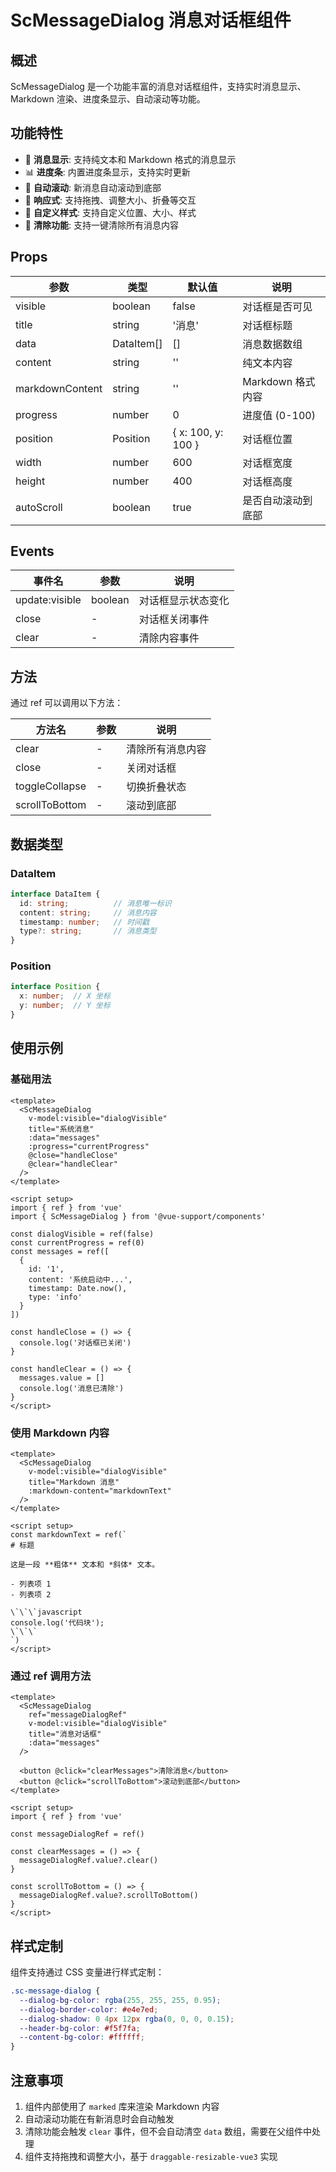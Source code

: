# ScMessageDialog 消息对话框组件

## 概述

ScMessageDialog 是一个功能丰富的消息对话框组件，支持实时消息显示、Markdown 渲染、进度条显示、自动滚动等功能。

## 功能特性

- 📝 **消息显示**: 支持纯文本和 Markdown 格式的消息显示
- 📊 **进度条**: 内置进度条显示，支持实时更新
- 🔄 **自动滚动**: 新消息自动滚动到底部
- 📱 **响应式**: 支持拖拽、调整大小、折叠等交互
- 🎨 **自定义样式**: 支持自定义位置、大小、样式
- 🧹 **清除功能**: 支持一键清除所有消息内容

## Props

| 参数 | 类型 | 默认值 | 说明 |
|------|------|--------|------|
| visible | boolean | false | 对话框是否可见 |
| title | string | '消息' | 对话框标题 |
| data | DataItem[] | [] | 消息数据数组 |
| content | string | '' | 纯文本内容 |
| markdownContent | string | '' | Markdown 格式内容 |
| progress | number | 0 | 进度值 (0-100) |
| position | Position | { x: 100, y: 100 } | 对话框位置 |
| width | number | 600 | 对话框宽度 |
| height | number | 400 | 对话框高度 |
| autoScroll | boolean | true | 是否自动滚动到底部 |

## Events

| 事件名 | 参数 | 说明 |
|--------|------|------|
| update:visible | boolean | 对话框显示状态变化 |
| close | - | 对话框关闭事件 |
| clear | - | 清除内容事件 |

## 方法

通过 ref 可以调用以下方法：

| 方法名 | 参数 | 说明 |
|--------|------|------|
| clear | - | 清除所有消息内容 |
| close | - | 关闭对话框 |
| toggleCollapse | - | 切换折叠状态 |
| scrollToBottom | - | 滚动到底部 |

## 数据类型

### DataItem

```typescript
interface DataItem {
  id: string;          // 消息唯一标识
  content: string;     // 消息内容
  timestamp: number;   // 时间戳
  type?: string;       // 消息类型
}
```

### Position

```typescript
interface Position {
  x: number;  // X 坐标
  y: number;  // Y 坐标
}
```

## 使用示例

### 基础用法

```vue
<template>
  <ScMessageDialog
    v-model:visible="dialogVisible"
    title="系统消息"
    :data="messages"
    :progress="currentProgress"
    @close="handleClose"
    @clear="handleClear"
  />
</template>

<script setup>
import { ref } from 'vue'
import { ScMessageDialog } from '@vue-support/components'

const dialogVisible = ref(false)
const currentProgress = ref(0)
const messages = ref([
  {
    id: '1',
    content: '系统启动中...',
    timestamp: Date.now(),
    type: 'info'
  }
])

const handleClose = () => {
  console.log('对话框已关闭')
}

const handleClear = () => {
  messages.value = []
  console.log('消息已清除')
}
</script>
```

### 使用 Markdown 内容

```vue
<template>
  <ScMessageDialog
    v-model:visible="dialogVisible"
    title="Markdown 消息"
    :markdown-content="markdownText"
  />
</template>

<script setup>
const markdownText = ref(`
# 标题

这是一段 **粗体** 文本和 *斜体* 文本。

- 列表项 1
- 列表项 2

\`\`\`javascript
console.log('代码块');
\`\`\`
`)
</script>
```

### 通过 ref 调用方法

```vue
<template>
  <ScMessageDialog
    ref="messageDialogRef"
    v-model:visible="dialogVisible"
    title="消息对话框"
    :data="messages"
  />
  
  <button @click="clearMessages">清除消息</button>
  <button @click="scrollToBottom">滚动到底部</button>
</template>

<script setup>
import { ref } from 'vue'

const messageDialogRef = ref()

const clearMessages = () => {
  messageDialogRef.value?.clear()
}

const scrollToBottom = () => {
  messageDialogRef.value?.scrollToBottom()
}
</script>
```

## 样式定制

组件支持通过 CSS 变量进行样式定制：

```css
.sc-message-dialog {
  --dialog-bg-color: rgba(255, 255, 255, 0.95);
  --dialog-border-color: #e4e7ed;
  --dialog-shadow: 0 4px 12px rgba(0, 0, 0, 0.15);
  --header-bg-color: #f5f7fa;
  --content-bg-color: #ffffff;
}
```

## 注意事项

1. 组件内部使用了 `marked` 库来渲染 Markdown 内容
2. 自动滚动功能在有新消息时会自动触发
3. 清除功能会触发 `clear` 事件，但不会自动清空 `data` 数组，需要在父组件中处理
4. 组件支持拖拽和调整大小，基于 `draggable-resizable-vue3` 实现